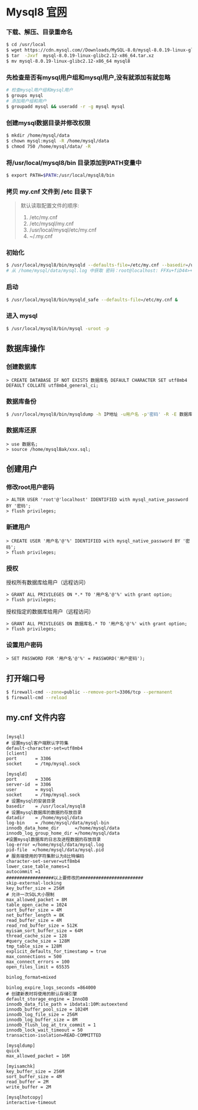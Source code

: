 # Mysql8 [官网](https://dev.mysql.com/downloads/mysql/)
### 下载、解压、目录重命名
```bash
$ cd /usr/local
$ wget https://cdn.mysql.com//Downloads/MySQL-8.0/mysql-8.0.19-linux-glibc2.12-x86_64.tar.xz
$ tar  -Jxvf  mysql-8.0.19-linux-glibc2.12-x86_64.tar.xz
$ mv mysql-8.0.19-linux-glibc2.12-x86_64 mysql8
```

### 先检查是否有mysql用户组和mysql用户,没有就添加有就忽略
```bash
# 检查mysql用户组和mysql用户
$ groups mysql
# 添加用户组和用户
$ groupadd mysql && useradd -r -g mysql mysql
```

### 创建mysql数据目录并修改权限
```bash
$ mkdir /home/mysql/data
$ chown mysql:mysql -R /home/mysql/data
$ chmod 750 /home/mysql/data/ -R
```

### 将/usr/local/mysql8/bin 目录添加到PATH变量中
```bash
$ export PATH=$PATH:/usr/local/mysql8/bin
```

### 拷贝 my.cnf 文件到 /etc 目录下

> 默认读取配置文件的顺序:
> 1. /etc/my.cnf
> 2. /etc/mysql/my.cnf
> 3. /usr/local/mysql/etc/my.cnf
> 4. ~/.my.cnf

### 初始化
```bash
$ /usr/local/mysql8/bin/mysqld --defaults-file=/etc/my.cnf --basedir=/usr/local/mysql8 --datadir=/home/mysql/data --user=mysql --initialize
# 从 /home/mysql/data/mysql.log 中获取 密码：root@localhost: FFXu+fiD44>+
```


### 启动
```bash
$ /usr/local/mysql8/bin/mysqld_safe --defaults-file=/etc/my.cnf &
```

### 进入 mysql
```bash
$ /usr/local/mysql8/bin/mysql -uroot -p
```


## 数据库操作
### 创建数据库
```mysql
> CREATE DATABASE IF NOT EXISTS 数据库名 DEFAULT CHARACTER SET utf8mb4 DEFAULT COLLATE utf8mb4_general_ci;
```

### 数据库备份
```bash
$ /usr/local/mysql8/bin/mysqldump -h IP地址 -u用户名 -p'密码' -R -E 数据库名 > /home/mysqlBak/数据库名_bak_`date +"%Y%m%d_%H%M%S"`.sql
```

### 数据库还原
```mysql
> use 数据名; 
> source /home/mysqlBak/xxx.sql;
```

## 创建用户
### 修改root用户密码
```mysql
> ALTER USER 'root'@'localhost' IDENTIFIED with mysql_native_password BY '密码'; 
> flush privileges;
```

### 新建用户
```mysql
> CREATE USER '用户名'@'%' IDENTIFIED with mysql_native_password BY '密码'; 
> flush privileges;
```

### 授权

授权所有数据库给用户（远程访问）
```mysql
> GRANT ALL PRIVILEGES ON *.* TO '用户名'@'%' with grant option;
> flush privileges;
```

授权指定的数据库给用户（远程访问）
```mysql
> GRANT ALL PRIVILEGES ON 数据库名.* TO '用户名'@'%' with grant option;
> flush privileges;
```

### 设置用户密码
```mysql
> SET PASSWORD FOR '用户名'@'%' = PASSWORD('用户密码');
```



## 打开端口号
```bash
$ firewall-cmd --zone=public --remove-port=3306/tcp --permanent
$ firewall-cmd --reload
```

## my.cnf 文件内容
```properties

[mysql]
# 设置mysql客户端默认字符集
default-character-set=utf8mb4
[client]
port       = 3306
socket     = /tmp/mysql.sock

[mysqld]
port       = 3306
server-id  = 3306
user       = mysql
socket     = /tmp/mysql.sock
# 设置mysql的安装目录
basedir    = /usr/local/mysql8
# 设置mysql数据库的数据的存放目录
datadir    = /home/mysql/data
log-bin    = /home/mysql/data/mysql-bin
innodb_data_home_dir      =/home/mysql/data
innodb_log_group_home_dir =/home/mysql/data
#设置mysql数据库的日志及进程数据的存放目录
log-error =/home/mysql/data/mysql.log
pid-file  =/home/mysql/data/mysql.pid
# 服务端使用的字符集默认为8比特编码
character-set-server=utf8mb4
lower_case_table_names=1
autocommit =1
##################以上要修改的########################
skip-external-locking
key_buffer_size = 256M
# 允许一次SQL大小限制
max_allowed_packet = 8M
table_open_cache = 1024
sort_buffer_size = 4M
net_buffer_length = 8K
read_buffer_size = 4M
read_rnd_buffer_size = 512K
myisam_sort_buffer_size = 64M
thread_cache_size = 128
#query_cache_size = 128M
tmp_table_size = 128M
explicit_defaults_for_timestamp = true
max_connections = 500
max_connect_errors = 100
open_files_limit = 65535

binlog_format=mixed

binlog_expire_logs_seconds =864000
# 创建新表时将使用的默认存储引擎
default_storage_engine = InnoDB
innodb_data_file_path = ibdata1:10M:autoextend
innodb_buffer_pool_size = 1024M
innodb_log_file_size = 256M
innodb_log_buffer_size = 8M
innodb_flush_log_at_trx_commit = 1
innodb_lock_wait_timeout = 50
transaction-isolation=READ-COMMITTED
 
[mysqldump]
quick
max_allowed_packet = 16M
 
[myisamchk]
key_buffer_size = 256M
sort_buffer_size = 4M
read_buffer = 2M
write_buffer = 2M
 
[mysqlhotcopy]
interactive-timeout
```

